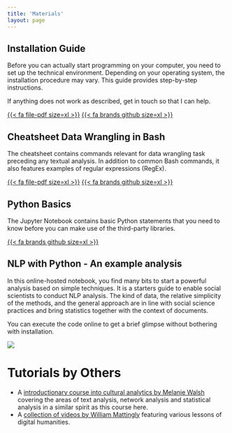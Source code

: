 ```yaml
---
title: 'Materials'
layout: page
---
```




## Installation Guide

Before you can actually start programming on your computer, you need to set up the technical environment. Depending on your operating system, the installation procedure may vary. This guide provides step-by-step instructions. 

If anything does not work as described, get in touch so that I can help.

[{{< fa  file-pdf size=xl >}}](https://aflueckiger.github.io/KED2022/materials/installation_guide.pdf)
[{{< fa  brands github size=xl >}}](https://github.com/aflueckiger/KED2022/tree/master/materials/installation_guide.md)



## Cheatsheet Data Wrangling in Bash

The cheatsheet contains commands relevant for data wrangling task preceding any textual analysis. In addition to common Bash commands, it also features examples of regular expressions (RegEx).

[{{< fa  file-pdf size=xl >}}](https://aflueckiger.github.io/KED2022/materials/cheatsheet_command_line.pdf)
[{{< fa  brands github size=xl >}}](https://github.com/aflueckiger/KED2022/tree/master/materials/cheatsheet_command_line.md)



## Python Basics

The Jupyter Notebook contains basic Python statements that you need to know before you can make use of the third-party libraries.

[{{< fa  brands github size=xl >}}](https://github.com/aflueckiger/KED2022/tree/master/materials/code/python_basics.ipynb)

## NLP with Python - An example analysis

In this online-hosted notebook, you find many bits to start a powerful analysis based on simple techniques. It is a starters guide to enable social scientists to conduct NLP analysis. The kind of data, the relative simplicity of the methods, and the general approach are in line with social science practices and bring statistics together with the context of documents.

You can execute the code online to get a brief glimpse without bothering with installation.

[![](https://mybinder.org/badge_logo.svg)](https://mybinder.org/v2/gh/aflueckiger/KED2022/HEAD?filepath=materials%2Fcode%2FKED2022_10.ipynb) 

# Tutorials by Others

- A [introductionary course into cultural analytics by Melanie Walsh](https://melaniewalsh.github.io/Intro-Cultural-Analytics/welcome.html) covering the areas of text analysis, network analysis and statistical analysis in a similar spirit as this course here.
- A [collection of videos by William Mattingly](https://pythonhumanities.com/) featuring various lessons of digital humanities.
